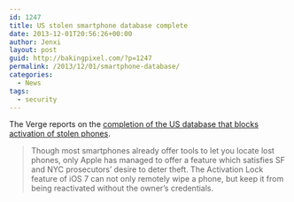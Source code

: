 ```yaml
---
id: 1247
title: US stolen smartphone database complete
date: 2013-12-01T20:56:26+00:00
author: Jenxi
layout: post
guid: http://bakingpixel.com/?p=1247
permalink: /2013/12/01/smartphone-database/
categories:
  - News
tags:
  - security
---
```

The Verge reports on the [completion of the US database that blocks activation of stolen phones](http://www.theverge.com/2013/11/27/5153694/stolen-smartphone-database-is-complete-says-ctia).

> Though most smartphones already offer tools to let you locate lost phones, only Apple has managed to offer a feature which satisfies SF and NYC prosecutors&#8217; desire to deter theft. The Activation Lock feature of iOS 7 can not only remotely wipe a phone, but keep it from being reactivated without the owner&#8217;s credentials.